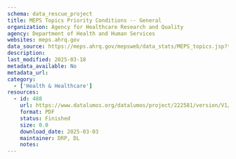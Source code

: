 ```yaml
---
schema: data_rescue_project 
title: MEPS Topics Priority Conditions -- General
organization: Agency for Healthcare Research and Quality
agency: Department of Health and Human Services
websites: meps.ahrq.gov
data_source: https://meps.ahrq.gov/mepsweb/data_stats/MEPS_topics.jsp?topicid=41Z-1
description: 
last_modified: 2025-03-18
metadata_available: No
metadata_url: 
category:
  - ['Health & Healthcare'] 
resources:
  - id: 488
    url: https://www.datalumos.org/datalumos/project/222581/version/V1/view
    format: PDF
    status: Finished
    size: 0.0
    download_date: 2025-03-03
    maintainer: DRP, DL
    notes: 
---
```

